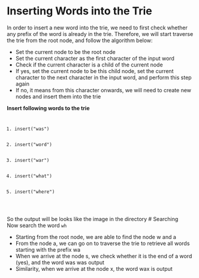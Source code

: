# Inserting Words into the Trie
In order to insert a new word into the trie, we need to first check whether any prefix of the word is already in the trie. Therefore, we will start traverse the trie from the root node, and follow the algorithm below:

<ul>
<li>Set the current node to be the root node</li>
<li>Set the current character as the first character of the input word</li>
<li>Check if the current character is a child of the current node</li>
<li>If yes, set the current node to be this child node, set the current character to the next character in the input word, and perform this step again</li>
<li>If no, it means from this character onwards, we will need to create new nodes and insert them into the trie</li>
</ul>
<b>Insert following words to the trie</b>
<code>
<ol>
  <li>insert("was")</li>
  <li>insert("word")</li>
  <li>insert("war")</li>
  <li>insert("what")</li>
  <li>insert("where")</li>
</ol>
</code><br>
So the output will be looks like the image in the directory
# Searching
<br><span>Now search the word <code>wh</code></span><br>
<ul>
<li>Starting from the root node, we are able to find the node w and a</li>
<li>From the node a, we can go on to traverse the trie to retrieve all words starting with the prefix wa</li>
<li>When we arrive at the node s, we check whether it is the end of a word (yes), and the word was was output</li>
<li>Similarity, when we arrive at the node x, the word wax is output</li>
</ul>
